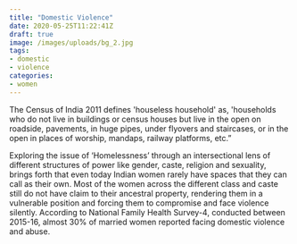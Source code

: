 ```yaml
---
title: "Domestic Violence"
date: 2020-05-25T11:22:41Z
draft: true
image: /images/uploads/bg_2.jpg
tags:
- domestic
- violence
categories:
- women
---
```


The Census of India 2011 defines 'houseless household' as, 'households who do not live in buildings or census houses but live in the open on roadside, pavements, in huge pipes, under flyovers and staircases, or in the open in places of worship, mandaps, railway platforms, etc.” 

Exploring the issue of ‘Homelessness’ through an intersectional lens of different structures of power like gender, caste, religion and sexuality, brings forth that even today Indian women rarely have spaces that they can call as their own. Most of the women across the different class and caste still do not have claim to their ancestral property, rendering them in a vulnerable position and forcing them to compromise and face violence silently. According to National Family Health Survey-4, conducted between 2015-16, almost 30% of married women reported facing domestic violence and abuse.
